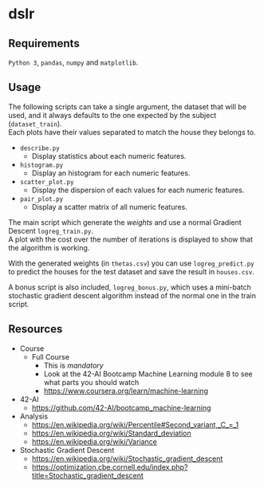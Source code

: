 # dslr

## Requirements

``Python 3``, ``pandas``, ``numpy`` and ``matplotlib``.

## Usage

The following scripts can take a single argument, the dataset that will be used, and it always defaults to the one expected by the subject (``dataset_train``).  
Each plots have their values separated to match the house they belongs to.

* ``describe.py``
	* Display statistics about each numeric features.
* ``histogram.py``
	* Display an histogram for each numeric features.
* ``scatter_plot.py``
	* Display the dispersion of each values for each numeric features.
* ``pair_plot.py``
	* Display a scatter matrix of all numeric features.

The main script which generate the *weights* and use a normal Gradient Descent ``logreg_train.py``.  
A plot with the cost over the number of iterations is displayed to show that the algorithm is working.

With the generated weights (in ``thetas.csv``) you can use ``logreg_predict.py`` to predict the houses for the test dataset and save the result in ``houses.csv``.

A bonus script is also included, ``logreg_bonus.py``, which uses a mini-batch stochastic gradient descent algorithm instead of the normal one in the train script.

## Resources

* Course
	* Full Course
		* This is *mandatory*
		* Look at the 42-AI Bootcamp Machine Learning module 8 to see what parts you should watch
		* https://www.coursera.org/learn/machine-learning
* 42-AI
	* https://github.com/42-AI/bootcamp_machine-learning
* Analysis
	* https://en.wikipedia.org/wiki/Percentile#Second_variant,_C_=_1
	* https://en.wikipedia.org/wiki/Standard_deviation
	* https://en.wikipedia.org/wiki/Variance
* Stochastic Gradient Descent
	* https://en.wikipedia.org/wiki/Stochastic_gradient_descent
	* https://optimization.cbe.cornell.edu/index.php?title=Stochastic_gradient_descent
